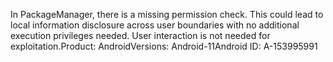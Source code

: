 In PackageManager, there is a missing permission check. This could lead to local information disclosure across user boundaries with no additional execution privileges needed. User interaction is not needed for exploitation.Product: AndroidVersions: Android-11Android ID: A-153995991